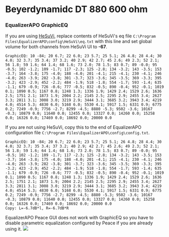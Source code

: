 # Beyerdynamidc DT 880 600 ohm
### EqualizerAPO GraphicEQ
If you are using [HeSuVi](https://sourceforge.net/projects/hesuvi/), replace contents of HeSuVi's eq file `C:\Program Files\EqualizerAPO\config\HeSuVi\eq.txt` with this line and set global volume for both channels from HeSuVi UI to **-67**.
```
GraphicEQ: 10 -84; 20 6.7; 22 6.0; 23 5.7; 25 5.1; 26 4.8; 28 4.4; 30 4.0; 32 3.7; 35 3.4; 37 3.2; 40 2.9; 42 2.7; 45 2.6; 49 2.3; 52 2.1; 56 1.8; 59 1.6; 64 1.4; 68 1.6; 73 2.0; 78 1.5; 83 0.7; 89 -0.0; 95 -0.5; 102 -1.2; 109 -1.7; 117 -2.3; 125 -2.8; 134 -3.2; 143 -3.5; 153 -3.7; 164 -3.8; 175 -4.0; 188 -4.0; 201 -4.1; 215 -4.1; 230 -4.1; 246 -4.0; 263 -3.9; 282 -3.8; 301 -3.7; 323 -3.6; 345 -3.5; 369 -3.3; 395 -3.2; 423 -2.9; 452 -2.2; 484 -1.9; 518 -1.8; 554 -1.7; 593 -1.4; 635 -1.1; 679 -0.9; 726 -0.6; 777 -0.5; 832 -0.5; 890 -0.4; 952 -0.1; 1019 0.1; 1090 0.5; 1167 0.8; 1248 1.3; 1336 1.9; 1429 2.4; 1529 2.6; 1636 2.5; 1751 2.1; 1873 1.9; 2004 2.2; 2145 2.5; 2295 2.9; 2455 3.4; 2627 3.3; 2811 3.1; 3008 3.0; 3219 2.9; 3444 3.1; 3685 3.2; 3943 3.4; 4219 4.0; 4514 5.3; 4830 6.0; 5168 6.0; 5530 4.1; 5917 1.5; 6331 0.9; 6775 0.2; 7249 -0.9; 7756 -2.7; 8299 -4.5; 8880 -5.3; 9502 -3.6; 10167 -0.3; 10879 0.0; 11640 0.0; 12455 0.0; 13327 0.0; 14260 0.0; 15258 0.0; 16326 0.0; 17469 0.0; 18692 0.0; 20000 0.0
```
If you are not using HeSuVi, copy this to the end of EqualizerAPO configuration file `C:\Program Files\EqualizerAPO\config\config.txt`.
```
GraphicEQ: 10 -84; 20 6.7; 22 6.0; 23 5.7; 25 5.1; 26 4.8; 28 4.4; 30 4.0; 32 3.7; 35 3.4; 37 3.2; 40 2.9; 42 2.7; 45 2.6; 49 2.3; 52 2.1; 56 1.8; 59 1.6; 64 1.4; 68 1.6; 73 2.0; 78 1.5; 83 0.7; 89 -0.0; 95 -0.5; 102 -1.2; 109 -1.7; 117 -2.3; 125 -2.8; 134 -3.2; 143 -3.5; 153 -3.7; 164 -3.8; 175 -4.0; 188 -4.0; 201 -4.1; 215 -4.1; 230 -4.1; 246 -4.0; 263 -3.9; 282 -3.8; 301 -3.7; 323 -3.6; 345 -3.5; 369 -3.3; 395 -3.2; 423 -2.9; 452 -2.2; 484 -1.9; 518 -1.8; 554 -1.7; 593 -1.4; 635 -1.1; 679 -0.9; 726 -0.6; 777 -0.5; 832 -0.5; 890 -0.4; 952 -0.1; 1019 0.1; 1090 0.5; 1167 0.8; 1248 1.3; 1336 1.9; 1429 2.4; 1529 2.6; 1636 2.5; 1751 2.1; 1873 1.9; 2004 2.2; 2145 2.5; 2295 2.9; 2455 3.4; 2627 3.3; 2811 3.1; 3008 3.0; 3219 2.9; 3444 3.1; 3685 3.2; 3943 3.4; 4219 4.0; 4514 5.3; 4830 6.0; 5168 6.0; 5530 4.1; 5917 1.5; 6331 0.9; 6775 0.2; 7249 -0.9; 7756 -2.7; 8299 -4.5; 8880 -5.3; 9502 -3.6; 10167 -0.3; 10879 0.0; 11640 0.0; 12455 0.0; 13327 0.0; 14260 0.0; 15258 0.0; 16326 0.0; 17469 0.0; 18692 0.0; 20000 0.0
Copy: L=-6.7dB*l, R=-6.7dB*R
```
EqualizerAPO Peace GUI does not work with GraphicEQ so you have to disable parametric equalization configured by Peace if you are already using it.
![](https://raw.githubusercontent.com/jaakkopasanen/AutoEq/master/results/Headphone.com/innerfidelity/onear/Beyerdynamidc%20DT%20880%20600%20ohm/Beyerdynamidc%20DT%20880%20600%20ohm.png)

